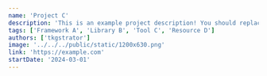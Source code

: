 ```yaml
---
name: 'Project C'
description: 'This is an example project description! You should replace this with a description of your own project.'
tags: ['Framework A', 'Library B', 'Tool C', 'Resource D']
authors: ['tkgstrator']
image: '../../../public/static/1200x630.png'
link: 'https://example.com'
startDate: '2024-03-01'
---
```

